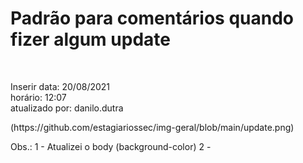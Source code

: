 # Padrão para comentários quando fizer algum update 
<br>
<p>
Inserir 
data: 20/08/2021<br>
horário: 12:07<br>
atualizado por: danilo.dutra<br>
</p>
(https://github.com/estagiariossec/img-geral/blob/main/update.png)

<p>Obs.: 
1 - Atualizei o body (background-color)
2 -
</p>
